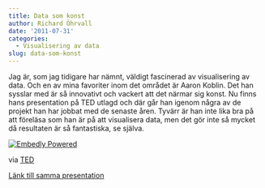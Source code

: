 ```yaml
---
title: Data som konst
author: Richard Öhrvall
date: '2011-07-31'
categories:
  - Visualisering av data
slug: data-som-konst
---
```


Jag är, som jag tidigare har nämnt, väldigt fascinerad av visualisering av data. Och en av mina favoriter inom det området är Aaron Koblin. Det han sysslar med är så innovativt och vackert att det närmar sig konst. Nu finns hans presentation på TED utlagd och där går han igenom några av de projekt han har jobbat med de senaste åren. Tyvärr är han inte lika bra på att föreläsa som han är på att visualisera data, men det gör inte så mycket då resultaten är så fantastiska, se själva.

[![Embedly Powered](//static.embed.ly/images/logos/embedly-powered-small-light.png)](http://embed.ly?src=anywhere)

via [TED](http://www.ted.com)

[Länk till samma presentation](http://www.ted.com/talks/lang/eng/aaron_koblin.html)
